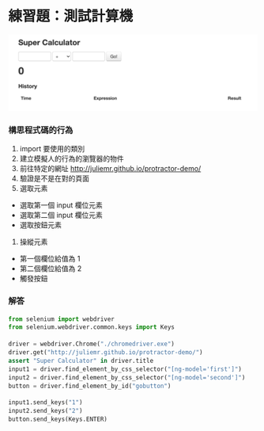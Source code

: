 # 練習題：測試計算機

![](assets/week1.png)

### 構思程式碼的行為

1. import 要使用的類別
1. 建立模擬人的行為的瀏覽器的物件
1. 前往特定的網址 <http://juliemr.github.io/protractor-demo/>
1. 驗證是不是在對的頁面
1. 選取元素

- 選取第一個 input 欄位元素
- 選取第二個 input 欄位元素
- 選取按鈕元素

1. 操縱元素

- 第一個欄位給值為 1
- 第二個欄位給值為 2
- 觸發按鈕

### 解答

```python
from selenium import webdriver
from selenium.webdriver.common.keys import Keys

driver = webdriver.Chrome("./chromedriver.exe")
driver.get("http://juliemr.github.io/protractor-demo/")
assert "Super Calculator" in driver.title
input1 = driver.find_element_by_css_selector("[ng-model='first']")
input2 = driver.find_element_by_css_selector("[ng-model='second']")
button = driver.find_element_by_id("gobutton")

input1.send_keys("1")
input2.send_keys("2")
button.send_keys(Keys.ENTER)
```
